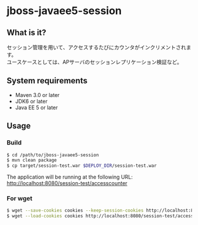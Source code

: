 # jboss-javaee5-session

## What is it?

セッション管理を用いて、アクセスするたびにカウンタがインクリメントされます。  
ユースケースとしては、APサーバのセッションレプリケーション検証など。

## System requirements

+ Maven 3.0 or later
+ JDK6 or later
+ Java EE 5 or later

## Usage

### Build
 
``` sh
$ cd /path/to/jboss-javaee5-session
$ mvn clean package
$ cp target/session-test.war $DEPLOY_DIR/session-test.war
```

The application will be running at the following URL: <http://localhost:8080/session-test/accesscounter>

### For wget

``` sh
$ wget --save-cookies cookies --keep-session-cookies http://localhost:8080/session-test/accesscounter
$ wget --load-cookies cookies http://localhost:8080/session-test/accesscounter
```
